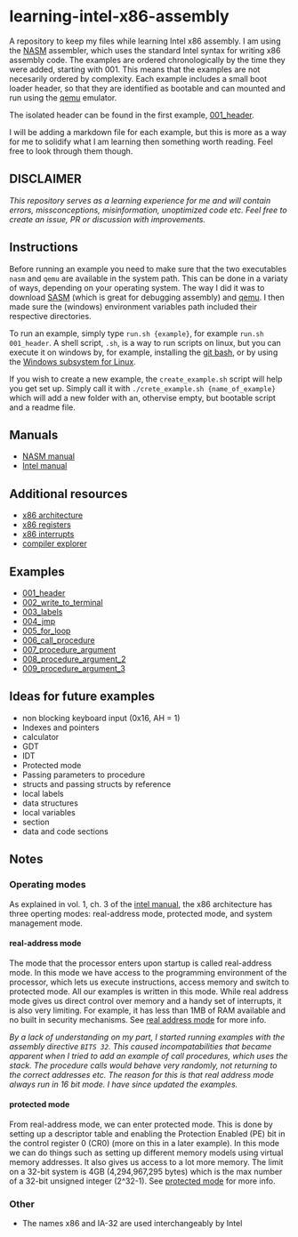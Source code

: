 # learning-intel-x86-assembly

A repository to keep my files while learning Intel x86 assembly. I am using the [NASM] assembler, which uses the standard Intel syntax for writing x86 assembly code. The examples are ordered chronologically by the time they were added, starting with 001. This means that the examples are not necesarily ordered by complexity. Each example includes a small boot loader header, so that they are identified as bootable and can mounted and run using the [qemu] emulator.

The isolated header can be found in the first example, [001_header](001_header/001_header.md).

I will be adding a markdown file for each example, but this is more as a way for me to solidify what I am learning then something worth reading. Feel free to look through them though.

## DISCLAIMER

_This repository serves as a learning experience for me and will contain errors, missconceptions, misinformation, unoptimized code etc. Feel free to create an issue, PR or discussion with improvements._

## Instructions

Before running an example you need to make sure that the two executables `nasm` and `qemu` are available in the system path. This can be done in a variaty of ways, depending on your operating system. The way I did it was to download [SASM] (which is great for debugging assembly) and [qemu]. I then made sure the (windows) environment variables path included their respective directories.

To run an example, simply type `run.sh {example}`, for example `run.sh 001_header`. A shell script, `.sh`, is a way to run scripts on linux, but you can execute it on windows by, for example, installing the [git bash][bash], or by using the [Windows subsystem for Linux][wsl].

If you wish to create a new example, the `create_example.sh` script will help you get set up. Simply call it with `./crete_example.sh {name_of_example}` which will add a new folder with an, othervise empty, but bootable script and a readme file.

## Manuals

- [NASM manual][NasmManual]
- [Intel manual][IntelManual]

## Additional resources

- [x86 architecture][x86architecture]
- [x86 registers][x86registers]
- [x86 interrupts][x86interrupts]
- [compiler explorer][CompilerExplorer]

## Examples

- [001_header](001_header/001_header.md)
- [002_write_to_terminal](002_write_to_terminal/002_write_to_terminal.md)
- [003_labels](003_labels/003_labels.md)
- [004_jmp](004_jmp/004_jmp.md)
- [005_for_loop](005_for_loop/005_for_loop.md)
- [006_call_procedure](006_call_procedure/006_call_procedure.md)
- [007_procedure_argument](007_procedure_argument/007_procedure_argument.md)
- [008_procedure_argument_2](008_procedure_argument_2/008_procedure_argument_2.md)
- [009_procedure_argument_3](009_procedure_argument_3/009_procedure_argument_3.md)

## Ideas for future examples

- non blocking keyboard input (0x16, AH = 1)
- Indexes and pointers
- calculator
- GDT
- IDT
- Protected mode
- Passing parameters to procedure
- structs and passing structs by reference
- local labels
- data structures
- local variables 
- section
- data and code sections

## Notes

### Operating modes

As explained in vol. 1, ch. 3 of the [intel manual][IntelManual], the x86 architecture has three operting modes: real-address mode, protected mode, and system management mode.

#### **real-address mode**

The mode that the processor enters upon startup is called real-address mode. In this mode we have access to the programming environment of the processor, which lets us execute instructions, access memory and switch to protected mode. All our examples is written in this mode. While real address mode gives us direct control over memory and a handy set of interrupts, it is also very limiting. For example, it has less than 1MB of RAM available and no built in security mechanisms. See [real address mode][RealMode] for more info.

_By a lack of understanding on my part, I started running examples with the assembly directive `BITS 32`. This caused incompatabilities that became apparent when I tried to add an example of call procedures, which uses the stack. The procedure calls would behave very randomly, not returning to the correct addresses etc. The reason for this is that real address mode always run in 16 bit mode. I have since updated the examples._

#### **protected mode**

From real-address mode, we can enter protected mode. This is done by setting up a descriptor table and enabling the Protection Enabled (PE) bit in the control register 0 (CR0) (more on this in a later example). In this mode we can do things such as setting up different memory models using virtual memory addresses. It also gives us access to a lot more memory. The limit on a 32-bit system is 4GB (4,294,967,295 bytes) which is the max number of a 32-bit unsigned integer (2^32-1). See [protected mode][ProtectedMode] for more info.

### Other

- The names x86 and IA-32 are used interchangeably by Intel

[bash]: https://git-scm.com/downloads
[wsl]: https://docs.microsoft.com/en-us/windows/wsl/install
[qemu]: https://www.qemu.org/
[SASM]: https://dman95.github.io/SASM/english.html
[NASM]: https://nasm.us
[NasmManual]: https://nasm.us/doc/nasmdoci.html
[IntelManual]: https://software.intel.com/content/www/us/en/develop/download/intel-64-and-ia-32-architectures-sdm-combined-volumes-1-2a-2b-2c-2d-3a-3b-3c-3d-and-4.html
[RealMode]: https://wiki.osdev.org/Real_Mode
[ProtectedMode]: https://en.wikipedia.org/wiki/Protected_mode
[x86architecture]: https://en.wikibooks.org/wiki/X86_Assembly/X86_Architecture
[x86registers]: https://www.eecg.utoronto.ca/~amza/www.mindsec.com/files/x86regs.html
[x86interrupts]: https://stanislavs.org/helppc/int_table.html>
[CompilerExplorer]: https://godbolt.org/